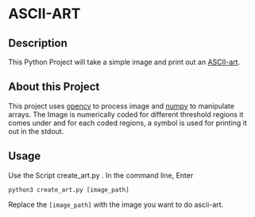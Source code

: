 # ASCII-ART

## Description
This Python Project will take a simple image and print out an [ASCII-art](https://en.wikipedia.org/wiki/ASCII_art).

## About this Project
This project uses [opencv](https://www.opencv.org) to process image and [numpy](https://numpy.org) to manipulate arrays. The Image is numerically coded for different threshold regions it comes under and for each coded regions, a symbol is used for printing it out in the stdout.

## Usage
Use the Script create_art.py .
In the command line, Enter

`python3 create_art.py [image_path]`

Replace the `[image_path]` with the image you want to do ascii-art.
